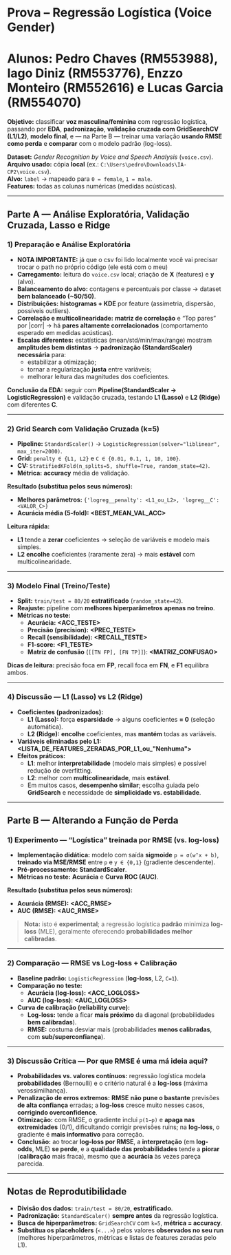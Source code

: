 # Prova – Regressão Logística (Voice Gender)
# Alunos: Pedro Chaves (RM553988), Iago Diniz (RM553776), Enzzo Monteiro (RM552616) e Lucas Garcia (RM554070)

**Objetivo:** classificar **voz masculina/feminina** com regressão logística, passando por **EDA**, **padronização**, **validação cruzada com GridSearchCV (L1/L2)**, **modelo final**, e — na Parte B — treinar uma variação **usando RMSE como perda** e **comparar** com o modelo padrão (log-loss).

**Dataset:** *Gender Recognition by Voice and Speech Analysis* (`voice.csv`).  
**Arquivo usado:** cópia **local** (ex.: `C:\Users\pedro\Downloads\IA-CP2\voice.csv`).  
**Alvo:** `label` → mapeado para `0 = female`, `1 = male`.  
**Features:** todas as colunas numéricas (medidas acústicas).

---

## Parte A — Análise Exploratória, Validação Cruzada, Lasso e Ridge

### 1) Preparação e Análise Exploratória
- **NOTA IMPORTANTE:** já que o csv foi lido localmente você vai precisar trocar o path no próprio código (ele está com o meu)
- **Carregamento:** leitura do `voice.csv` local; criação de **X** (features) e **y** (alvo).  
- **Balanceamento do alvo:** contagens e percentuais por classe → dataset **bem balanceado (~50/50)**.  
- **Distribuições:** **histogramas + KDE** por feature (assimetria, dispersão, possíveis outliers).  
- **Correlação e multicolinearidade:** **matriz de correlação** e “Top pares” por \|corr\| → há **pares altamente correlacionados** (comportamento esperado em medidas acústicas).  
- **Escalas diferentes:** estatísticas (mean/std/min/max/range) mostram **amplitudes bem distintas** → **padronização (StandardScaler)** **necessária** para:
  - estabilizar a otimização;
  - tornar a regularização **justa** entre variáveis;
  - melhorar leitura das magnitudes dos coeficientes.

**Conclusão da EDA:** seguir com **Pipeline(StandardScaler → LogisticRegression)** e validação cruzada, testando **L1 (Lasso)** e **L2 (Ridge)** com diferentes **C**.

---

### 2) Grid Search com Validação Cruzada (k=5)
- **Pipeline:** `StandardScaler()` → `LogisticRegression(solver="liblinear", max_iter=2000)`.  
- **Grid:** `penalty ∈ {L1, L2}` e `C ∈ {0.01, 0.1, 1, 10, 100}`.  
- **CV:** `StratifiedKFold(n_splits=5, shuffle=True, random_state=42)`.  
- **Métrica:** **accuracy** média de validação.

**Resultado (substitua pelos seus números):**  
- **Melhores parâmetros:** `{'logreg__penalty': <L1_ou_L2>, 'logreg__C': <VALOR_C>}`  
- **Acurácia média (5-fold):** **<BEST_MEAN_VAL_ACC>**

**Leitura rápida:**  
- **L1** tende a **zerar** coeficientes → seleção de variáveis e modelo mais simples.  
- **L2** **encolhe** coeficientes (raramente zera) → mais **estável** com multicolinearidade.  

---

### 3) Modelo Final (Treino/Teste)
- **Split:** `train/test = 80/20` **estratificado** (`random_state=42`).  
- **Reajuste:** pipeline com **melhores hiperparâmetros** **apenas no treino**.  
- **Métricas no teste:**  
  - **Acurácia:** **<ACC_TESTE>**  
  - **Precisão (precision):** **<PREC_TESTE>**  
  - **Recall (sensibilidade):** **<RECALL_TESTE>**  
  - **F1-score:** **<F1_TESTE>**  
  - **Matriz de confusão** (`[[TN FP], [FN TP]]`): **<MATRIZ_CONFUSAO>**

**Dicas de leitura:** precisão foca em **FP**, recall foca em **FN**, e **F1** equilibra ambos.

---

### 4) Discussão — L1 (Lasso) vs L2 (Ridge)
- **Coeficientes (padronizados):**
  - **L1 (Lasso):** força **esparsidade** → alguns coeficientes **= 0** (seleção automática).  
  - **L2 (Ridge):** **encolhe** coeficientes, mas **mantém** todas as variáveis.  
- **Variáveis eliminadas pelo L1:** **<LISTA_DE_FEATURES_ZERADAS_POR_L1_ou_"Nenhuma">**  
- **Efeitos práticos:**  
  - **L1**: melhor **interpretabilidade** (modelo mais simples) e possível redução de overfitting.  
  - **L2**: melhor com **multicolinearidade**, mais **estável**.  
  - Em muitos casos, **desempenho similar**; escolha guiada pelo **GridSearch** e necessidade de **simplicidade vs. estabilidade**.

---

## Parte B — Alterando a Função de Perda

### 1) Experimento — “Logística” treinada por **RMSE** (vs. log-loss)
- **Implementação didática:** modelo com saída **sigmoide** `p = σ(wᵀx + b)`, **treinado via MSE/RMSE** entre `p` e `y ∈ {0,1}` (gradiente descendente).  
- **Pré-processamento:** **StandardScaler**.  
- **Métricas no teste:** **Acurácia** e **Curva ROC (AUC)**.

**Resultado (substitua pelos seus números):**  
- **Acurácia (RMSE):** **<ACC_RMSE>**  
- **AUC (RMSE):** **<AUC_RMSE>**

> **Nota:** isto é **experimental**; a regressão logística **padrão** minimiza **log-loss** (MLE), geralmente oferecendo **probabilidades melhor calibradas**.

---

### 2) Comparação — **RMSE vs Log-loss** + **Calibração**
- **Baseline padrão:** `LogisticRegression` (**log-loss**, L2, `C=1`).  
- **Comparação no teste:**  
  - **Acurácia (log-loss):** **<ACC_LOGLOSS>**  
  - **AUC (log-loss):** **<AUC_LOGLOSS>**
- **Curva de calibração (reliability curve):**  
  - **Log-loss:** tende a ficar **mais próximo** da diagonal (probabilidades **bem calibradas**).  
  - **RMSE:** costuma desviar mais (probabilidades **menos calibradas**, com **sub/superconfiança**).

---

### 3) Discussão Crítica — Por que **RMSE é uma má ideia** aqui?
- **Probabilidades vs. valores contínuos:** regressão logística modela **probabilidades** (Bernoulli) e o critério natural é a **log-loss** (máxima verossimilhança).  
- **Penalização de erros extremos:** **RMSE** **não pune o bastante** previsões **de alta confiança** erradas; a **log-loss** cresce muito nesses casos, **corrigindo overconfidence**.  
- **Otimização:** com RMSE, o gradiente inclui `p(1−p)` e **apaga nas extremidades** (0/1), dificultando corrigir previsões ruins; na **log-loss**, o gradiente é **mais informativo** para correção.  
- **Conclusão:** ao trocar **log-loss por RMSE**, a **interpretação** (em **log-odds**, MLE) **se perde**, e a **qualidade das probabilidades** tende a **piorar** (**calibração** mais fraca), mesmo que a **acurácia** às vezes pareça parecida.

---

## Notas de Reprodutibilidade
- **Divisão dos dados:** `train/test = 80/20`, **estratificado**.  
- **Padronização:** `StandardScaler()` **sempre antes** da regressão logística.  
- **Busca de hiperparâmetros:** `GridSearchCV` com `k=5`, **métrica = accuracy**.  
- **Substitua os placeholders** (`<...>`) pelos valores **observados no seu run** (melhores hiperparâmetros, métricas e listas de features zeradas pelo L1).
